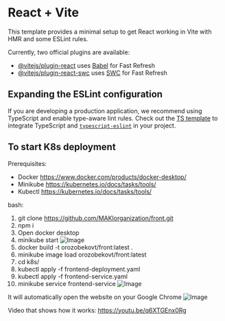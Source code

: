 # React + Vite

This template provides a minimal setup to get React working in Vite with HMR and some ESLint rules.

Currently, two official plugins are available:

- [@vitejs/plugin-react](https://github.com/vitejs/vite-plugin-react/blob/main/packages/plugin-react/README.md) uses [Babel](https://babeljs.io/) for Fast Refresh
- [@vitejs/plugin-react-swc](https://github.com/vitejs/vite-plugin-react-swc) uses [SWC](https://swc.rs/) for Fast Refresh

## Expanding the ESLint configuration

If you are developing a production application, we recommend using TypeScript and enable type-aware lint rules. Check out the [TS template](https://github.com/vitejs/vite/tree/main/packages/create-vite/template-react-ts) to integrate TypeScript and [`typescript-eslint`](https://typescript-eslint.io) in your project.

## To start K8s deployment

Prerequisites:
- Docker https://www.docker.com/products/docker-desktop/
- Minikube https://kubernetes.io/docs/tasks/tools/
- Kubectl https://kubernetes.io/docs/tasks/tools/

bash:
1. git clone https://github.com/MAKIorganization/front.git
2. npm i
3. Open docker desktop
4. minikube start
![Image](https://github.com/user-attachments/assets/20f82874-7997-4ff9-9dfa-e8d1f94c8067)
5. docker build -t orozobekovt/front:latest .
6. minikube image load orozobekovt/front:latest
7. cd k8s/
8. kubectl apply -f frontend-deployment.yaml
9. kubectl apply -f frontend-service.yaml
10. minikube service frontend-service
![Image](https://github.com/user-attachments/assets/1bfcf701-0ebe-4ce2-8139-eeab3b707e0d)

It will automatically open the website on your Google Chrome
![Image](https://github.com/user-attachments/assets/49248837-260b-4ed6-9b92-5214e3aa774c)

Video that shows how it works: https://youtu.be/q6XTGEnx0Rg

